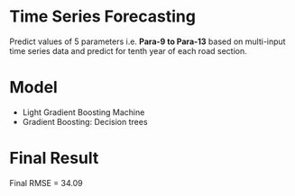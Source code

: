 # Time Series Forecasting

Predict values of 5 parameters i.e. **Para-9 to Para-13** based on multi-input time series data and predict for tenth year of each road section.

# Model 

- Light Gradient Boosting Machine
- Gradient Boosting: Decision trees

# Final Result

Final RMSE = 34.09
